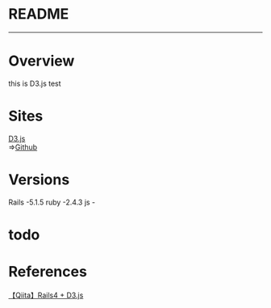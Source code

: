 # README
***
# Overview

this is D3.js test

# Sites

[D3.js](https://d3js.org/)  
 =>[Github](https://github.com/d3/d3)  

# Versions

Rails -5.1.5
ruby -2.4.3
js -

# todo

# References

[【Qiita】Rails4 + D3.js](https://qiita.com/moriyaman/items/d8e3bfb39e59a5ed02b5)
